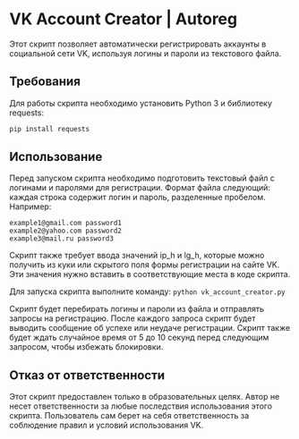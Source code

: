 # VK Account Creator | Autoreg

Этот скрипт позволяет автоматически регистрировать аккаунты в социальной сети VK, используя логины и пароли из текстового файла.

## Требования

Для работы скрипта необходимо установить Python 3 и библиотеку requests:

```bash
pip install requests
```

## Использование
Перед запуском скрипта необходимо подготовить текстовый файл с логинами и паролями для регистрации. Формат файла следующий: каждая строка содержит логин и пароль, разделенные пробелом. Например:

```
example1@gmail.com password1
example2@yahoo.com password2
example3@mail.ru password3
```

Скрипт также требует ввода значений ip_h и lg_h, которые можно получить из куки или скрытого поля формы регистрации на сайте VK. Эти значения нужно вставить в соответствующие места в коде скрипта.

Для запуска скрипта выполните команду:
``python vk_account_creator.py``

Скрипт будет перебирать логины и пароли из файла и отправлять запросы на регистрацию. После каждого запроса скрипт будет выводить сообщение об успехе или неудаче регистрации. Скрипт также будет ждать случайное время от 5 до 10 секунд перед следующим запросом, чтобы избежать блокировки.

## Отказ от ответственности
Этот скрипт предоставлен только в образовательных целях. Автор не несет ответственности за любые последствия использования этого скрипта. Пользователь сам берет на себя ответственность за соблюдение правил и условий использования VK.
